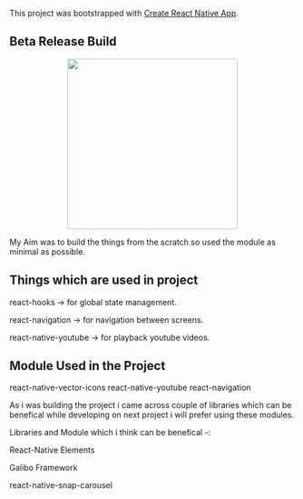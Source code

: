 This project was bootstrapped with [Create React Native App](https://github.com/react-community/create-react-native-app).


## Beta Release Build
<p align="center">
  <img src="https://github.com/theyogendraDanwar/prime_netflix/blob/master/result_build.gif" height="300">
</p>


My Aim was to build the things from the scratch so used the module as minimal as possible.


## Things which are used in project
<p>
<a style="text-decoration:none" href="https://github.com/theyogendraDanwar/react-hooks">react-hooks</a> -> for global state management.</p>
<p>
react-navigation -> for navigation between screens.
</p>
<p>
react-native-youtube -> for playback youtube videos.
</p>

## Module Used in the Project
react-native-vector-icons
react-native-youtube
react-navigation


As i was building the project i came across couple of libraries which can be benefical while developing on next project i will prefer using these modules.

Libraries and Module which i think can be benefical -:
<p>
<a style="text-decoration:none" href="https://react-native-training.github.io/react-native-elements/">React-Native Elements</a></p><p>
<a style="text-decoration:none" href="https://galio.io/">Galibo Framework</a></p><p>
<a style="text-decoration:none" href="https://galio.io/">react-native-snap-carousel</a></p>

